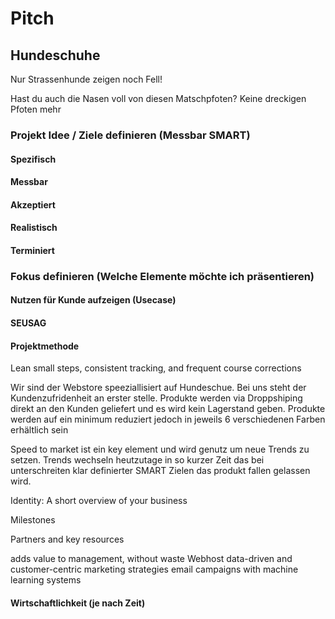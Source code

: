 # Pitch

## Hundeschuhe

Nur Strassenhunde zeigen noch Fell!


Hast du auch die Nasen voll von diesen Matschpfoten?
Keine dreckigen Pfoten mehr

### Projekt Idee / Ziele definieren (Messbar SMART)

#### Spezifisch

#### Messbar

#### Akzeptiert

#### Realistisch

#### Terminiert
		
			
### Fokus definieren (Welche Elemente möchte ich präsentieren)


#### Nutzen für Kunde aufzeigen (Usecase)


#### SEUSAG
				
                
#### Projektmethode

Lean 
small steps, consistent tracking, and frequent course corrections

Wir sind der Webstore speeziallisiert auf Hundeschue. 
Bei uns steht der Kundenzufridenheit an erster stelle.
Produkte werden via Droppshiping direkt an den Kunden geliefert und es wird kein Lagerstand geben.
Produkte werden auf ein minimum reduziert jedoch in jeweils 6 verschiedenen Farben erhältlich sein 

Speed to market ist ein key element und wird genutz um neue Trends zu setzen.
Trends wechseln heutzutage in so kurzer Zeit das bei unterschreiten klar definierter SMART Zielen das produkt fallen gelassen wird.



Identity: A short overview of your business

Milestones

Partners and key resources

adds value to management, without waste
Webhost
data-driven and customer-centric marketing strategies
email campaigns with machine learning systems   

				
#### Wirtschaftlichkeit (je nach Zeit)